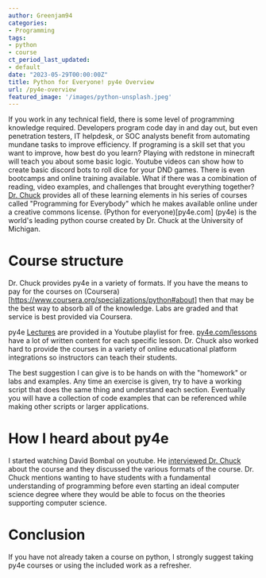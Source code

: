 ```yaml
---
author: Greenjam94
categories:
- Programming
tags:
- python
- course
ct_period_last_updated:
- default
date: "2023-05-29T00:00:00Z"
title: Python for Everyone! py4e Overview
url: /py4e-overview
featured_image: '/images/python-unsplash.jpeg'
---
```


If you work in any technical field, there is some level of programming knowledge required.
Developers program code day in and day out, but even penetration testers, IT helpdesk, or SOC analysts benefit from automating mundane tasks to improve efficiency. If programing is a skill set
that you want to improve, how best do you learn? Playing with redstone in minecraft will teach you about some basic logic. Youtube videos can show how to create basic discord bots to roll dice for your DND games. There is even bootcamps and online training available. What if there was a combination of reading, video examples, and challenges that brought everything together? [Dr. Chuck](https://online.dr-chuck.com/) provides all of these learning elements in his series of courses called "Programming for Everybody" which he makes available online under a creative commons license. (Python for everyone)[py4e.com] (py4e) is the world's leading python course created by Dr. Chuck at the University of Michigan.

# Course structure

Dr. Chuck provides py4e in a variety of formats. If you have the means to pay for the courses on (Coursera)[https://www.coursera.org/specializations/python#about] then that may be the best way to absorb all of the knowledge. Labs are graded and that service is best provided via Coursera.

py4e [Lectures](https://www.youtube.com/playlist?list=PLlRFEj9H3Oj7Bp8-DfGpfAfDBiblRfl5p) are provided in a Youtube playlist for free. [py4e.com/lessons](https://www.py4e.com/lessons) have a lot of written content for each specific lesson. Dr. Chuck also worked hard to provide the courses in a variety of online educational platform integrations so instructors can teach their students.

The best suggestion I can give is to be hands on with the "homework" or labs and examples. Any time an exercise is given, try to have a working script that does the same thing and understand each section. Eventually you will have a collection of code examples that can be referenced while making other scripts or larger applications.

# How I heard about py4e

I started watching David Bombal on youtube. He [interviewed Dr. Chuck](https://youtu.be/OVwJ5EMTSK0) about the course and they discussed the various formats of the course. Dr. Chuck mentions wanting to have students with a fundamental understanding of programming before even starting an ideal computer science degree where they would be able to focus on the theories supporting computer science.

# Conclusion

If you have not already taken a course on python, I strongly suggest taking py4e courses or using the included work as a refresher.
